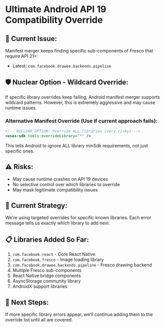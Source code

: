 # Ultimate Android API 19 Compatibility Override

## 🚨 **Current Issue:**
Manifest merger keeps finding specific sub-components of Fresco that require API 21+:
- Latest: `com.facebook.drawee.backends.pipeline`

## 🛡️ **Nuclear Option - Wildcard Override:**

If specific library overrides keep failing, Android manifest merger supports wildcard patterns. However, this is extremely aggressive and may cause runtime issues.

### **Alternative Manifest Override (Use if current approach fails):**
```xml
<!-- NUCLEAR OPTION: Override ALL libraries (very risky) -->
<uses-sdk tools:overrideLibrary="*" />
```

This tells Android to ignore ALL library minSdk requirements, not just specific ones.

## ⚠️ **Risks:**
- May cause runtime crashes on API 19 devices
- No selective control over which libraries to override
- May mask legitimate compatibility issues

## 🎯 **Current Strategy:**
We're using targeted overrides for specific known libraries. Each error message tells us exactly which library to add next.

## 📋 **Libraries Added So Far:**
1. `com.facebook.react` - Core React Native
2. `com.facebook.fresco` - Image loading library  
3. `com.facebook.drawee.backends.pipeline` - Fresco drawing backend
4. Multiple Fresco sub-components
5. React Native bridge components
6. AsyncStorage community library
7. AndroidX support libraries

## 🔄 **Next Steps:**
If more specific library errors appear, we'll continue adding them to the override list until all are covered.
